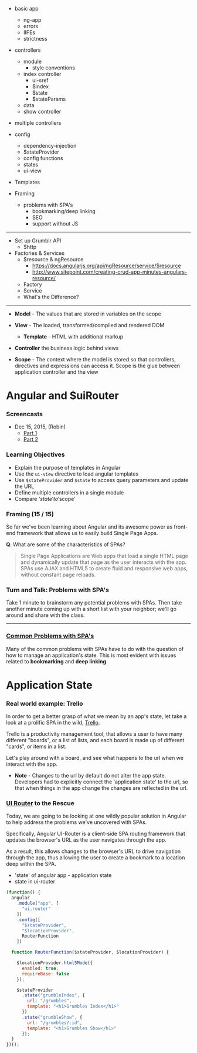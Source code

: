 - basic app
  - ng-app
  - errors
  - IIFEs
  - strictness
- controllers
  - module
    - style conventions
  - index controller
    - ui-sref
    - $index
    - $state
    - $stateParams
  - data
  - show controller
- multiple controllers


- config
  - dependency-injection
  - $stateProvider
  - config functions
  - states
  - ui-view

- Templates

- Framing
  - problems with SPA's
    - bookmarking/deep linking
    - SEO
    - support without JS

---

- Set up Grumblr API
  - $http
- Factories & Services
  - $resource & ngResource
    - https://docs.angularjs.org/api/ngResource/service/$resource
    - http://www.sitepoint.com/creating-crud-app-minutes-angulars-resource/
  - Factory
  - Service
  - What's the Difference?

---

- **Model** - The values that are stored in variables on the scope

- **View** - The loaded, transformed/compiled and rendered DOM

  - **Template** - HTML with additional markup

- **Controller** the business logic behind views

- **Scope** - The context where the model is stored so that controllers, directives and expressions can access it. Scope is the glue between application controller and the view




# Angular and $uiRouter

### Screencasts

- Dec 15, 2015, (Robin)
  - [Part 1](https://youtu.be/FurQ9FGzJwk)
  - [Part 2](https://youtu.be/CtV0ULLlLf0)

### Learning Objectives

- Explain the purpose of templates in Angular
- Use the `ui-view` directive to load angular templates
- Use `$stateProvider` and `$state` to access query parameters and update the URL
- Define multiple controllers in a single module
- Compare '$state' to '$scope'

### Framing (15 / 15)

So far we've been learning about Angular and its awesome power as front-end framework that allows us to easily build Single Page Apps.  

**Q**: What are some of the characteristics of SPAs?

> Single Page Applications are Web apps that load a single HTML page and dynamically update that page as the user interacts with the app. SPAs use AJAX and HTML5 to create fluid and responsive web apps, without constant page reloads.

### Turn and Talk: Problems with SPA's

Take 1 minute to brainstorm any potential problems with SPAs. Then take another minute coming up with a short list with your neighbor; we'll go around and share with the class.

---

### [Common Problems with SPA's](https://github.com/ga-wdi-lessons/angular-routing/blob/master/common-problems-with-spas.md)

Many of the common problems with SPAs have to do with the question of how to manage an application's state. This is most evident with issues related to **bookmarking** and **deep linking**.

# Application State

### Real world example: Trello

In order to get a better grasp of what we mean by an app's state, let take a look at a prolific SPA in the wild, [Trello](https://trello.com/).

Trello is a productivity management tool, that allows a user to have many different "boards", or a list of lists, and each board is made up of different "cards", or items in a list.

Let's play around with a board, and see what happens to the url when we interact with the app.

- **Note** - Changes to the url by default do not alter the app state. Developers had to explicitly connect the 'application state' to the url, so that when things in the app change the changes are reflected in the url.

### [UI Router](https://github.com/angular-ui/ui-router) to the Rescue

Today, we are going to be looking at one wildly popular solution in Angular to help address the problems we've uncovered with SPAs.

Specifically, Angular UI-Router is a client-side SPA routing framework that updates the browser's URL as the user navigates through the app.

As a result, this allows changes to the browser's URL to drive navigation through the app, thus allowing the user to create a bookmark to a location deep within the SPA.

- 'state' of angular app - application state
- state in ui-router

```js
(function() {
  angular
    .module("app", [
      "ui.router"
    ])
    .config([
      "$stateProvider",
      "$locationProvider",
      RouterFunction
    ])

  function RouterFunction($stateProvider, $locationProvider) {

    $locationProvider.html5Mode({
      enabled: true,
      requireBase: false
    });

    $stateProvider
      .state("grumbleIndex", {
        url: "/grumbles",
        template: "<h1>Grumbles Index</h1>"
      })
      .state("grumbleShow", {
        url: "/grumbles/:id",
        template: "<h1>Grumbles Show</h1>"
      });
  }
})();
```
